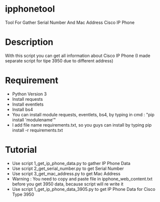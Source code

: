 # ipphonetool
Tool For Gather Serial Number And Mac Address Cisco IP Phone
# Description
With this script you can get all information about Cisco IP Phone (I made separate script for tipe 3950 due to different address)
# Requirement
* Python Version 3
* Install requests
* Install eventlets
* Install bs4
* You can install module requests, eventlets, bs4, by typing in cmd : "pip install 'modulename'"
* I add file name requirements.txt, so you guys can install by typing pip install -r requirements.txt
# Tutorial
* Use script 1_get_ip_phone_data.py to gather IP Phone Data
* Use script 2_get_serial_number.py to get Serial Number
* Use script 3_get_mac_address.py to get Mac Address
* Warning : You need to copy and paste file in ipphone_web_content.txt before you get 3950 data, because script will re write it
* Use script 1_get_ip_phone_data_3905.py to get IP Phone Data for Cisco Type 3950



